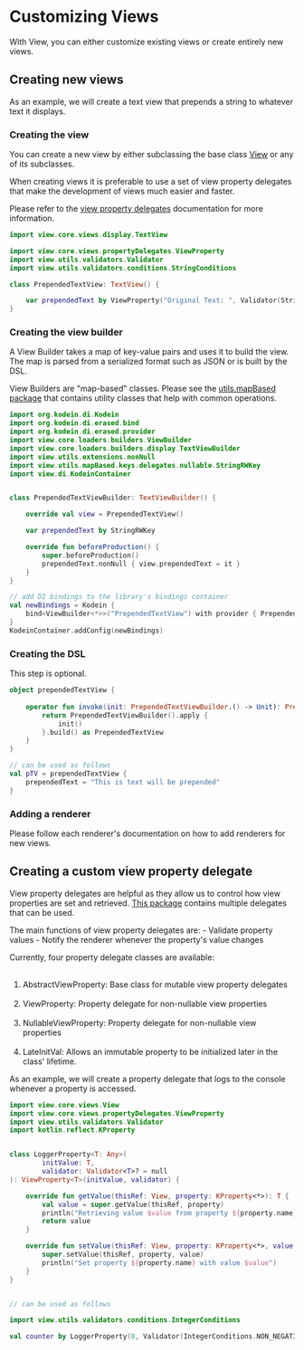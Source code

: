 # Customizing Views

With View, you can either customize existing views or create 
entirely new views.


## Creating new views

As an example, we will create a text view that prepends a string to
whatever text it displays.


### Creating the view

You can create a new view by either subclassing the base class
[View](../../Documentation/View/view.core.views/-view) or any of its subclasses.

When creating views it is preferable to use a set of view property
delegates that make the development of views much easier and faster.

Please refer to the [view property delegates](../../Documentation/View/view.core.views.property-delegates)
documentation for more information.

```kotlin
import view.core.views.display.TextView

import view.core.views.propertyDelegates.ViewProperty
import view.utils.validators.Validator
import view.utils.validators.conditions.StringConditions

class PrependedTextView: TextView() {

    var prependedText by ViewProperty("Original Text: ", Validator(StringConditions.PRESENT))
}
```

### Creating the view builder

A View Builder takes a map of key-value pairs and uses it to build the view.
The map is parsed from a serialized format such as JSON or is built by the DSL.

View Builders are "map-based" classes. Please see the 
[utils.mapBased package](../../Documentation/View/view.utils.map-based.keys) that
contains utility classes that help with common operations.

```kotlin
import org.kodein.di.Kodein
import org.kodein.di.erased.bind
import org.kodein.di.erased.provider
import view.core.loaders.builders.ViewBuilder
import view.core.loaders.builders.display.TextViewBuilder
import view.utils.extensions.nonNull
import view.utils.mapBased.keys.delegates.nullable.StringRWKey
import view.di.KodeinContainer


class PrependedTextViewBuilder: TextViewBuilder() {

    override val view = PrependedTextView()

    var prependedText by StringRWKey

    override fun beforeProduction() {
        super.beforeProduction()
        prependedText.nonNull { view.prependedText = it }
    }
}

// add DI bindings to the library's bindings container
val newBindings = Kodein {
    bind<ViewBuilder<*>>("PrependedTextView") with provider { PrependedTextViewBuilder() }
}
KodeinContainer.addConfig(newBindings)
```

### Creating the DSL

This step is optional.

```kotlin
object prependedTextView {
    
    operator fun invoke(init: PrependedTextViewBuilder.() -> Unit): PrependedTextView {
        return PrependedTextViewBuilder().apply {
            init()
        }.build() as PrependedTextView
    }
}

// can be used as follows
val pTV = prependedTextView {
    prependedText = "This is text will be prepended"
}

```

### Adding a renderer

Please follow each renderer's documentation on how to add renderers for new views.


## Creating a custom view property delegate

View property delegates are helpful as they allow us to control
how view properties are set and retrieved. [This package](../../Documentation/View/view.core.views.property-delegates)
contains multiple delegates that can be used.

The main functions of view property delegates are:
    - Validate property values
    - Notify the renderer whenever the property's value changes

Currently, four property delegate classes are available:
<br><br>
1. AbstractViewProperty: Base class for mutable view property delegates
<br><br>
2. ViewProperty: Property delegate for non-nullable view properties
<br><br>
3. NullableViewProperty: Property delegate for non-nullable view properties
<br><br>
4. LateInitVal: Allows an immutable property to be initialized later in the class' lifetime.

As an example, we will create a property delegate that logs to the console
whenever a property is accessed.

```kotlin
import view.core.views.View
import view.core.views.propertyDelegates.ViewProperty
import view.utils.validators.Validator
import kotlin.reflect.KProperty


class LoggerProperty<T: Any>(
        initValue: T,
        validator: Validator<T>? = null
): ViewProperty<T>(initValue, validator) {

    override fun getValue(thisRef: View, property: KProperty<*>): T {
        val value = super.getValue(thisRef, property)
        println("Retrieving value $value from property ${property.name}")
        return value
    }

    override fun setValue(thisRef: View, property: KProperty<*>, value: T) {
        super.setValue(thisRef, property, value)
        println("Set property ${property.name} with value $value")
    }
}
```

```kotlin

// can be used as follows

import view.utils.validators.conditions.IntegerConditions

val counter by LoggerProperty(0, Validator(IntegerConditions.NON_NEGATIVE))

```